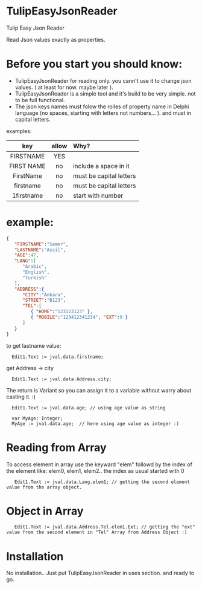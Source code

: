 # TulipEasyJsonReader
Tulip Easy Json Reader

Read Json values exactly as properties.

# Before you start you should know:
 - TulipEasyJsonReader for reading only. you cann't use it to change json values. ( at least for now. maybe later ).
 - TulipEasyJsonReader is a simple tool and it's build to be very simple. not to be full functional.
 - The json keys names must folow the rolles of property name in Delphi language (no spaces, starting with letters not numbers... ). and must in capital letters.
 
 examples:
 
  | key| allow | Why? |
  |:-:|:-:|:-|
  |FIRSTNAME| YES | |
  |FIRST NAME| no | include a space in it|
  |FirstName|no| must be capital letters|
  |firstname| no | must be capital letters |
  |1firstname| no | start with number |


# example:

```json
{
   "FIRSTNAME":"Samer",
   "LASTNAME":"Assil",
   "AGE":47,
   "LANG":[
      "Arabic",
      "English",
      "Turkish"
   ],
   "ADDRESS":{
      "CITY":"Ankara",
      "STREET":"B123",
      "TEL":[
         { "HOME":"123123123" },
         { "MOBILE":"123412341234", "EXT":9 }
      ]
   }
}
```


to get lastname value:
```Delphi
  Edit1.Text := jval.data.firstname;
```

get Address -> city
```Delphi
  Edit1.Text := jval.data.Address.city;
```


The return is Variant so you can assign it to a variable without warry about casting it. :)

```Delphi
  Edit1.Text := jval.data.age; // using age value as string
  
  var MyAge: Integer;
  MyAge := jval.data.age;  // here using age value as integer :)
```

# Reading from Array 
To access element in array use the keyward "elem" followd by the index of the element like: elem0, elem1, elem2.. 
the index as usual started with 0 

```Delphi
   Edit1.Text := jval.data.Lang.elem1; // getting the second element value from the array object.
```
 
# Object in Array
```Delphi
   Edit1.Text := jval.data.Address.Tel.elem1.Ext; // getting the "ext" value from the second element in "Tel" Array from Address Object :)
```


# Installation
No installation.. Just put TulipEasyJsonReader in uses section. and ready to go.
